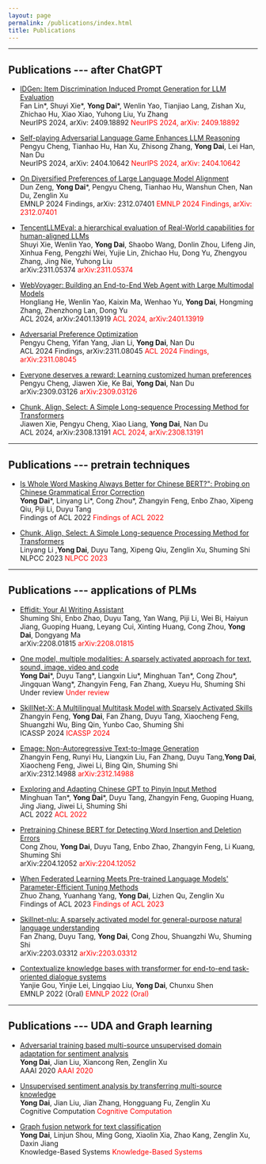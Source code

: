 ```yaml
---
layout: page
permalink: /publications/index.html
title: Publications
---
```


---
## Publications --- after ChatGPT

- [IDGen: Item Discrimination Induced Prompt Generation for LLM Evaluation](https://arxiv.org/pdf/2409.18892)
<br>Fan Lin*, Shuyi Xie*, **Yong Dai***, Wenlin Yao, Tianjiao Lang, Zishan Xu, Zhichao Hu, Xiao Xiao, Yuhong Liu, Yu Zhang<br>
NeurIPS 2024, arXiv: 2409.18892
<span style="color:red">NeurIPS 2024, arXiv: 2409.18892</span>

- [Self-playing Adversarial Language Game Enhances LLM Reasoning](https://arxiv.org/pdf/2404.10642)
<br>Pengyu Cheng, Tianhao Hu, Han Xu, Zhisong Zhang, **Yong Dai**, Lei Han, Nan Du<br>
NeurIPS 2024, arXiv: 2404.10642
<span style="color:red">NeurIPS 2024, arXiv: 2404.10642</span>

- [On Diversified Preferences of Large Language Model Alignment](https://arxiv.org/pdf/2312.07401)
<br>Dun Zeng, **Yong Dai***, Pengyu Cheng, Tianhao Hu, Wanshun Chen, Nan Du, Zenglin Xu<br>
EMNLP 2024 Findings, arXiv: 2312.07401
<span style="color:red">EMNLP 2024 Findings, arXiv: 2312.07401</span>

- [TencentLLMEval: a hierarchical evaluation of Real-World capabilities for human-aligned LLMs](https://arxiv.org/pdf/2311.05374)
<br>Shuyi Xie, Wenlin Yao, **Yong Dai**, Shaobo Wang, Donlin Zhou, Lifeng Jin, Xinhua Feng, Pengzhi Wei, Yujie Lin, Zhichao Hu, Dong Yu, Zhengyou Zhang, Jing Nie, Yuhong Liu<br>
arXiv:2311.05374
<span style="color:red">arXiv:2311.05374</span>  

- [WebVoyager: Building an End-to-End Web Agent with Large Multimodal Models](https://arxiv.org/pdf/2401.13919)
<br>Hongliang He, Wenlin Yao, Kaixin Ma, Wenhao Yu, **Yong Dai**, Hongming Zhang, Zhenzhong Lan, Dong Yu<br>
ACL 2024, arXiv:2401.13919
<span style="color:red">ACL 2024, arXiv:2401.13919</span>

- [Adversarial Preference Optimization](https://arxiv.org/pdf/2311.08045)
<br>Pengyu Cheng, Yifan Yang, Jian Li, **Yong Dai**, Nan Du<br>
ACL 2024 Findings, arXiv:2311.08045
<span style="color:red">ACL 2024 Findings, arXiv:2311.08045</span>

- [Everyone deserves a reward: Learning customized human preferences](https://arxiv.org/pdf/2309.03126)
<br>Pengyu Cheng, Jiawen Xie, Ke Bai, **Yong Dai**, Nan Du<br>
arXiv:2309.03126
<span style="color:red">arXiv:2309.03126</span>

- [Chunk, Align, Select: A Simple Long-sequence Processing Method for Transformers](https://arxiv.org/pdf/2308.13191)
<br>Jiawen Xie, Pengyu Cheng, Xiao Liang, **Yong Dai**, Nan Du<br>
ACL 2024, arXiv:2308.13191
<span style="color:red">ACL 2024, arXiv:2308.13191</span>  

---
## Publications --- pretrain techniques
- [Is Whole Word Masking Always Better for Chinese BERT?": Probing on Chinese Grammatical Error Correction](https://arxiv.org/pdf/2203.00286)
<br>**Yong Dai***, Linyang Li*, Cong Zhou*, Zhangyin Feng, Enbo Zhao, Xipeng Qiu, Piji Li, Duyu Tang<br>
Findings of ACL 2022
<span style="color:red">Findings of ACL 2022</span>

- [Chunk, Align, Select: A Simple Long-sequence Processing Method for Transformers](https://arxiv.org/pdf/2203.06378)
<br>Linyang Li ,**Yong Dai**, Duyu Tang, Xipeng Qiu, Zenglin Xu, Shuming Shi<br>
NLPCC 2023
<span style="color:red">NLPCC 2023</span>  

---
## Publications --- applications of PLMs

- [Effidit: Your AI Writing Assistant](https://arxiv.org/pdf/2208.01815)
<br>Shuming Shi, Enbo Zhao, Duyu Tang, Yan Wang, Piji Li, Wei Bi, Haiyun Jiang, Guoping Huang, Leyang Cui, Xinting Huang, Cong Zhou, **Yong Dai**, Dongyang Ma<br>
arXiv:2208.01815
<span style="color:red">arXiv:2208.01815</span>

- [One model, multiple modalities: A sparsely activated approach for text, sound, image, video and code](https://arxiv.org/pdf/2205.06126)
<br>**Yong Dai***, Duyu Tang*, Liangxin Liu*, Minghuan Tan*, Cong Zhou*, Jingquan Wang*, Zhangyin Feng, Fan Zhang, Xueyu Hu, Shuming Shi<br>
Under review
<span style="color:red">Under review</span>

- [SkillNet-X: A Multilingual Multitask Model with Sparsely Activated Skills](https://arxiv.org/pdf/2306.16176)
<br>Zhangyin Feng, **Yong Dai**, Fan Zhang, Duyu Tang, Xiaocheng Feng, Shuangzhi Wu, Bing Qin, Yunbo Cao, Shuming Shi<br>
ICASSP 2024
<span style="color:red">ICASSP 2024</span>

- [Emage: Non-Autoregressive Text-to-Image Generation](https://arxiv.org/pdf/2312.14988)
<br>Zhangyin Feng, Runyi Hu, Liangxin Liu, Fan Zhang, Duyu Tang,**Yong Dai**, Xiaocheng Feng, Jiwei Li, Bing Qin, Shuming Shi<br>
arXiv:2312.14988
<span style="color:red">arXiv:2312.14988</span>  

- [Exploring and Adapting Chinese GPT to Pinyin Input Method](https://arxiv.org/pdf/2203.00249)
<br>Minghuan Tan*, **Yong Dai***, Duyu Tang, Zhangyin Feng, Guoping Huang, Jing Jiang, Jiwei Li, Shuming Shi<br>
ACL 2022
<span style="color:red">ACL 2022</span>

- [Pretraining Chinese BERT for Detecting Word Insertion and Deletion Errors](https://arxiv.org/pdf/2204.12052)
<br>Cong Zhou, **Yong Dai**, Duyu Tang, Enbo Zhao, Zhangyin Feng, Li Kuang, Shuming Shi<br>
arXiv:2204.12052
<span style="color:red">arXiv:2204.12052</span>

- [When Federated Learning Meets Pre-trained Language Models' Parameter-Efficient Tuning Methods](https://arxiv.org/pdf/2309.03126)
<br>Zhuo Zhang, Yuanhang Yang, **Yong Dai**, Lizhen Qu, Zenglin Xu<br>
Findings of ACL 2023
<span style="color:red">Findings of ACL 2023</span>

- [Skillnet-nlu: A sparsely activated model for general-purpose natural language understanding](https://arxiv.org/pdf/2203.03312)
<br>Fan Zhang, Duyu Tang, **Yong Dai**, Cong Zhou, Shuangzhi Wu, Shuming Shi<br>
arXiv:2203.03312
<span style="color:red">arXiv:2203.03312</span>  

- [Contextualize knowledge bases with transformer for end-to-end task-oriented dialogue systems](https://arxiv.org/pdf/2010.05740)
<br>Yanjie Gou, Yinjie Lei, Lingqiao Liu, **Yong Dai**, Chunxu Shen<br>
EMNLP 2022 (Oral)
<span style="color:red">EMNLP 2022 (Oral)</span>  

---
## Publications --- UDA and Graph learning

- [Adversarial training based multi-source unsupervised domain adaptation for sentiment analysis](https://daiyongya.github.io/)
<br>**Yong Dai**, Jian Liu, Xiancong Ren, Zenglin Xu<br>
AAAI 2020
<span style="color:red">AAAI 2020</span>

- [Unsupervised sentiment analysis by transferring multi-source knowledge](https://arxiv.org/pdf/2105.11902)
<br>**Yong Dai**, Jian Liu, Jian Zhang, Hongguang Fu, Zenglin Xu<br>
Cognitive Computation
<span style="color:red">Cognitive Computation</span>  

- [Graph fusion network for text classification](https://www.sciencedirect.com/science/article/abs/pii/S0950705121009217)
<br>**Yong Dai**, Linjun Shou, Ming Gong, Xiaolin Xia, Zhao Kang, Zenglin Xu, Daxin Jiang<br>
Knowledge-Based Systems
<span style="color:red">Knowledge-Based Systems</span>  